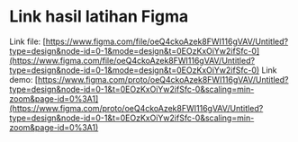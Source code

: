 # Link hasil latihan Figma

Link file: [https://www.figma.com/file/oeQ4ckoAzek8FWI116gVAV/Untitled?type=design&node-id=0-1&mode=design&t=0EOzKxOiYw2ifSfc-0](https://www.figma.com/file/oeQ4ckoAzek8FWI116gVAV/Untitled?type=design&node-id=0-1&mode=design&t=0EOzKxOiYw2ifSfc-0)
Link demo: [https://www.figma.com/proto/oeQ4ckoAzek8FWI116gVAV/Untitled?type=design&node-id=0-1&t=0EOzKxOiYw2ifSfc-0&scaling=min-zoom&page-id=0%3A1](https://www.figma.com/proto/oeQ4ckoAzek8FWI116gVAV/Untitled?type=design&node-id=0-1&t=0EOzKxOiYw2ifSfc-0&scaling=min-zoom&page-id=0%3A1)